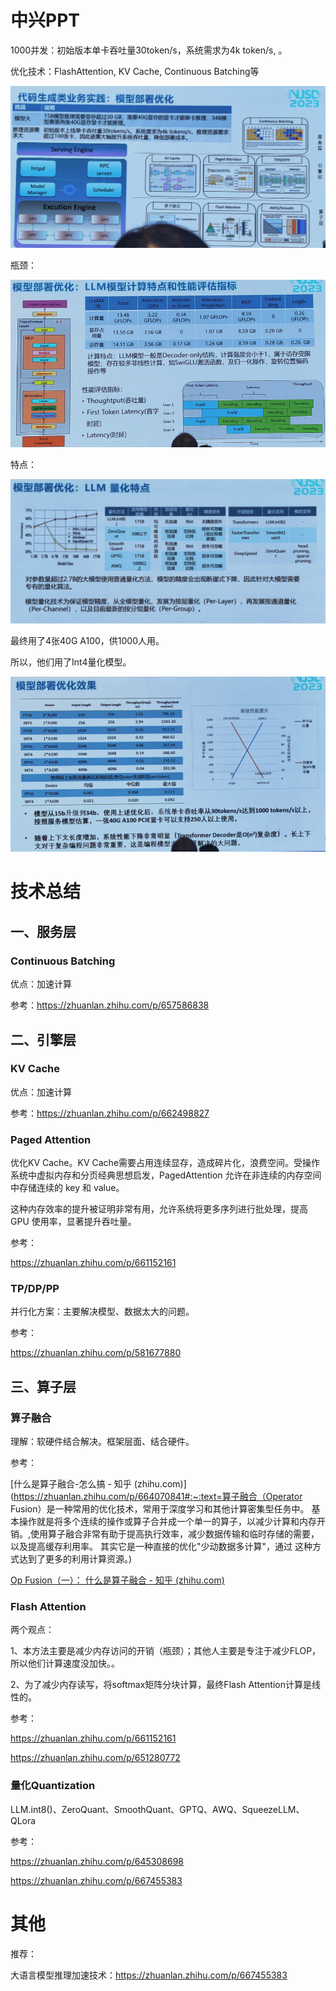 # 中兴PPT

1000并发：初始版本单卡吞吐量30token/s，系统需求为4k token/s, 。

优化技术：FlashAttention, KV Cache, Continuous Batching等

![image-20231201093252234](images/image-20231201093252234.png)



瓶颈：

![image-20231201093508688](images/image-20231201093508688.png)



特点：

![image-20231201093729224](images/image-20231201093729224.png)



最终用了4张40G A100，供1000人用。

所以，他们用了Int4量化模型。

![image-20231201093807112](images/image-20231201093807112.png)



# 技术总结

## 一、服务层

### Continuous Batching

优点：加速计算

参考：https://zhuanlan.zhihu.com/p/657586838

## 二、引擎层

### KV Cache

优点：加速计算

参考：https://zhuanlan.zhihu.com/p/662498827

### Paged Attention

优化KV Cache。KV Cache需要占用连续显存，造成碎片化，浪费空间。受操作系统中虚拟内存和分页经典思想启发，PagedAttention 允许在非连续的内存空间中存储连续的 key 和 value。

这种内存效率的提升被证明非常有用，允许系统将更多序列进行批处理，提高 GPU 使用率，显著提升吞吐量。

参考：

https://zhuanlan.zhihu.com/p/661152161

### TP/DP/PP

并行化方案：主要解决模型、数据太大的问题。

参考：

https://zhuanlan.zhihu.com/p/581677880

## 三、算子层

### 算子融合

理解：软硬件结合解决。框架层面、结合硬件。

参考：

[什么是算子融合-怎么搞 - 知乎 (zhihu.com)](https://zhuanlan.zhihu.com/p/664070841#:~:text=算子融合（Operator Fusion）是一种常用的优化技术，常用于深度学习和其他计算密集型任务中。 基本操作就是将多个连续的操作或算子合并成一个单一的算子，以减少计算和内存开销。,使用算子融合非常有助于提高执行效率，减少数据传输和临时存储的需要，以及提高缓存利用率。 其实它是一种直接的优化"少动数据多计算"，通过 这种方式达到了更多的利用计算资源。)

[Op Fusion（一）： 什么是算子融合 - 知乎 (zhihu.com)](https://zhuanlan.zhihu.com/p/581755093)

### Flash Attention

两个观点：

1、本方法主要是减少内存访问的开销（瓶颈）；其他人主要是专注于减少FLOP，所以他们计算速度没加快。。

2、为了减少内存读写，将softmax矩阵分块计算，最终Flash Attention计算是线性的。

参考：

https://zhuanlan.zhihu.com/p/661152161

https://zhuanlan.zhihu.com/p/651280772



### 量化Quantization

LLM.int8()、ZeroQuant、SmoothQuant、GPTQ、AWQ、SqueezeLLM、QLora

参考：

https://zhuanlan.zhihu.com/p/645308698

https://zhuanlan.zhihu.com/p/667455383



# 其他



推荐：

大语言模型推理加速技术：https://zhuanlan.zhihu.com/p/667455383

